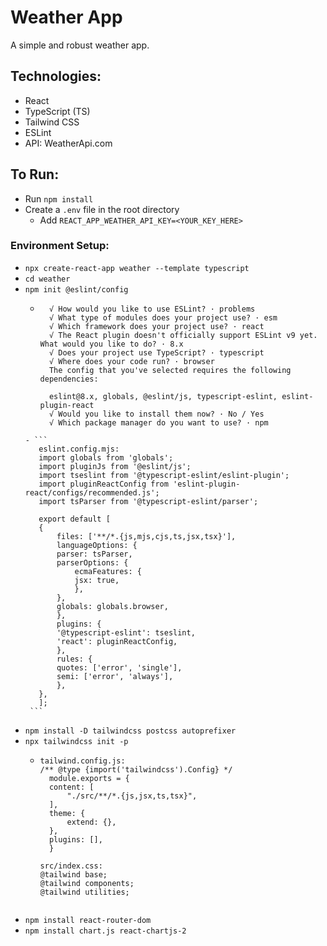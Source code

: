 # Weather App
A simple and robust weather app.

## Technologies:
 - React
 - TypeScript (TS)
 - Tailwind CSS
 - ESLint
 - API: WeatherApi.com

## To Run:
 - Run `npm install`
 - Create a `.env` file in the root directory
    - Add `REACT_APP_WEATHER_API_KEY=<YOUR_KEY_HERE>`


### Environment Setup:
- ``` npx create-react-app weather --template typescript ```
- ``` cd weather ```
- ``` npm init @eslint/config ```
    - ```
        √ How would you like to use ESLint? · problems
        √ What type of modules does your project use? · esm
        √ Which framework does your project use? · react
        √ The React plugin doesn't officially support ESLint v9 yet. What would you like to do? · 8.x
        √ Does your project use TypeScript? · typescript
        √ Where does your code run? · browser
        The config that you've selected requires the following dependencies:

        eslint@8.x, globals, @eslint/js, typescript-eslint, eslint-plugin-react
        √ Would you like to install them now? · No / Yes
        √ Which package manager do you want to use? · npm
     ```
    - ```
        eslint.config.mjs:
        import globals from 'globals';
        import pluginJs from '@eslint/js';
        import tseslint from '@typescript-eslint/eslint-plugin';
        import pluginReactConfig from 'eslint-plugin-react/configs/recommended.js';
        import tsParser from '@typescript-eslint/parser';

        export default [
        {
            files: ['**/*.{js,mjs,cjs,ts,jsx,tsx}'],
            languageOptions: {
            parser: tsParser,
            parserOptions: {
                ecmaFeatures: {
                jsx: true,
                },
            },
            globals: globals.browser,
            },
            plugins: {
            '@typescript-eslint': tseslint,
            'react': pluginReactConfig,
            },
            rules: {
            quotes: ['error', 'single'],
            semi: ['error', 'always'],
            },
        },
        ];
      ```

-  ``` npm install -D tailwindcss postcss autoprefixer ```
-  ``` npx tailwindcss init -p ```
    - ```
      tailwind.config.js:
      /** @type {import('tailwindcss').Config} */
        module.exports = {
        content: [
            "./src/**/*.{js,jsx,ts,tsx}",
        ],
        theme: {
            extend: {},
        },
        plugins: [],
        }

      src/index.css:
      @tailwind base;
      @tailwind components;
      @tailwind utilities;
     ```

-  ``` npm install react-router-dom ```
-  ``` npm install chart.js react-chartjs-2 ```
